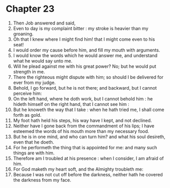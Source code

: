 # Chapter 23

1. Then Job answered and said,
2. Even to day is my complaint bitter : my stroke is heavier than my groaning.
3. Oh that I knew where I might find him! that I might come even to his seat!
4. I would order my cause before him, and fill my mouth with arguments.
5. I would know the words which he would answer me, and understand what he would say unto me.
6. Will he plead against me with his great power? No; but he would put strength in me.
7. There the righteous might dispute with him; so should I be delivered for ever from my judge.
8. Behold, I go forward, but he is not there; and backward, but I cannot perceive him:
9. On the left hand, where he doth work, but I cannot behold him : he hideth himself on the right hand, that I cannot see him :
10. But he knoweth the way that I take : when he hath tried me, I shall come forth as gold.
11. My foot hath held his steps, his way have I kept, and not declined.
12. Neither have I gone back from the commandment of his lips; I have esteemed the words of his mouth more than my necessary food.
13. But he is in one mind, and who can turn him? and what his soul desireth, even that he doeth.
14. For he performeth the thing that is appointed for me: and many such things are with him.
15. Therefore am I troubled at his presence : when I consider, I am afraid of him.
16. For God maketh my heart soft, and the Almighty troubleth me:
17. Because I was not cut off before the darkness, neither hath he covered the darkness from my face.

